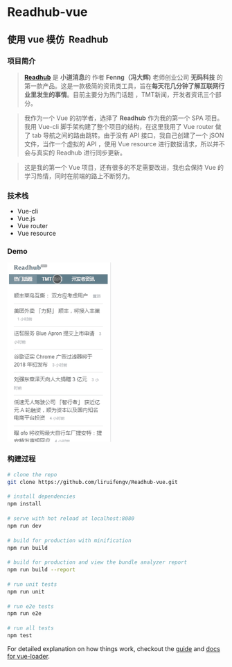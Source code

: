 # Readhub-vue
## 使用 vue 模仿  Readhub

### 项目简介
> **[Readhub](https://readhub.me/)** 是 **小道消息**的 作者 **Fenng（冯大辉)** 老师创业公司 **无码科技** 的第一款产品。这是一款极简的资讯类工具，旨在**每天花几分钟了解互联网行业里发生的事情**。目前主要分为热门话题 ，TMT新闻，开发者资讯三个部分。

> 我作为一个 Vue 的初学者，选择了 **Readhub** 作为我的第一个 SPA 项目。我用 Vue-cli 脚手架构建了整个项目的结构，在这里我用了 Vue router 做了 tab 导航之间的路由跳转。由于没有 API 接口，我自己创建了一个 jSON 文件，当作一个虚拟的 API ，使用 Vue resource 进行数据请求，所以并不会与真实的 Readhub 进行同步更新。

> 这是我的第一个 Vue 项目，还有很多的不足需要改进，我也会保持 Vue 的学习热情，同时在前端的路上不断努力。


### 技术栈
- Vue-cli
- Vue.js
- Vue router
- Vue resource

### Demo
![Demo](src/assets/Readhub.gif)

### 构建过程

``` bash
# clone the repo
git clone https://github.com/liruifengv/Readhub-vue.git

# install dependencies
npm install

# serve with hot reload at localhost:8080
npm run dev

# build for production with minification
npm run build

# build for production and view the bundle analyzer report
npm run build --report

# run unit tests
npm run unit

# run e2e tests
npm run e2e

# run all tests
npm test
```

For detailed explanation on how things work, checkout the [guide](http://vuejs-templates.github.io/webpack/) and [docs for vue-loader](http://vuejs.github.io/vue-loader).
